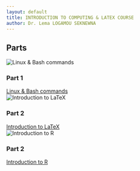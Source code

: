 ```yaml
---
layout: default
title: INTRODUCTION TO COMPUTING & LATEX COURSE
author: Dr. Lema LOGAMOU SEKNEWNA
---
```


## Parts

<div class="cards">
<div class="card">
  <img src="{{ '/images/part1.png' | relative_url }}" alt="Linux & Bash commands">
  <div class="card-body">
    <h3>Part 1</h3>
    <a href="Bash/index.md">Linux & Bash commands</a>
  </div>
</div>

<div class="card">
  <img src="{{ '/images/part2.jpg' | relative_url }}" alt="Introduction to LaTeX">
  <div class="card-body">
    <h3>Part 2</h3>
    <a href="LaTeX/index.md">Introduction to LaTeX</a>
  </div>
</div>


<div class="card">
  <img src="{{ '/images/part3.jpg' | relative_url }}" alt="Introduction to R">
  <div class="card-body">
    <h3>Part 2</h3>
    <a href="R/index.md">Introduction to R</a>
  </div>
</div>
</div>